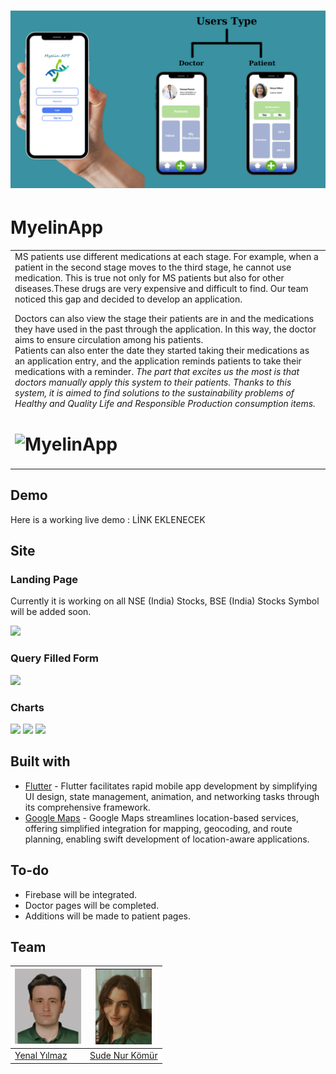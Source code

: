 # ![MyelinApp](https://github.com/sudenurkomur/Myelin-App/blob/main/Pages/UsersTypePage.jpeg)
# MyelinApp
<table> 
<tr>
<td>
 MS patients use different medications at each stage. For example, when a patient in the second stage moves to the third stage, he cannot use medication. This is true not only for MS patients but also for other diseases.These drugs are very expensive and difficult to find. Our team noticed this gap and decided to develop an application.

Doctors can also view the stage their patients are in and the medications they have used in the past through the application. In this way, the doctor aims to ensure circulation among his patients.                                                                                                       
Patients can also enter the date they started taking their medications as an application entry, and the application reminds patients to take their medications with a reminder.
*The part that excites us the most is that doctors manually apply this system to their patients. Thanks to this system, it is aimed to find solutions to the sustainability problems of Healthy and Quality Life and Responsible Production consumption items.*

# ![MyelinApp](https://github.com/sudenurkomur/Myelin-App/blob/main/Pages/Ads%C4%B1z%20(7%20x%207%20cm).jpeg)

</td>
</tr>
</table>


## Demo
Here is a working live demo :  LİNK EKLENECEK


## Site

### Landing Page
Currently it is working on all NSE (India) Stocks, BSE (India) Stocks Symbol will be added soon.

![](https://iharsh234.github.io/WebApp/images/demo/web_app_face.JPG)

### Query Filled Form
![](https://iharsh234.github.io/WebApp/images/demo/demo_query.JPG)

### Charts
![](https://iharsh234.github.io/WebApp/images/demo/demo_chart1.JPG)
![](https://iharsh234.github.io/WebApp/images/demo/demo_chart2.JPG)
![](https://iharsh234.github.io/WebApp/images/demo/demo_chart3.JPG)



## Built with 

- [Flutter](https://flutter.dev/) - Flutter facilitates rapid mobile app development by simplifying UI design, state management, animation, and networking tasks through its comprehensive framework.
- [Google Maps](https://www.google.com/maps) - Google Maps streamlines location-based services, offering simplified integration for mapping, geocoding, and route planning, enabling swift development of location-aware applications.


## To-do
- Firebase will be integrated.
- Doctor pages will be completed.
- Additions will be made to patient pages.

## Team

[![Yenal Yılmaz](https://github.com/sudenurkomur/Myelin-App/blob/main/Photo/3EAFA79E-1DC9-4F15-9457-0ABF2A2A80C0.jpeg)](https://github.com/yenalyilmaz)  | [![Sude Nur Kömür](https://github.com/sudenurkomur/Myelin-App/blob/main/Photo/zyro-image.png)](https://github.com/sudenurkomur)
---|---
[Yenal Yılmaz ](https://github.com/yenalyilmaz) |[Sude Nur Kömür](https://github.com/sudenurkomur)


